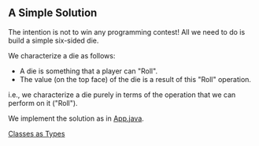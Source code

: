 ## A Simple Solution

The intention is not to win any programming contest! All we need to do is build a simple six-sided die.

We characterize a die as follows:
- A die is something that a player can "Roll".
- The value (on the top face) of the die is a result of this "Roll" operation.

i.e., we characterize a die purely in terms of the operation that we can
perform on it ("Roll").

We implement the solution as in [App.java](https://github.com/pvlakshm/DesignConcepts/blob/FB1/Dice/1/src/main/java/App.java).

[Classes as Types]()